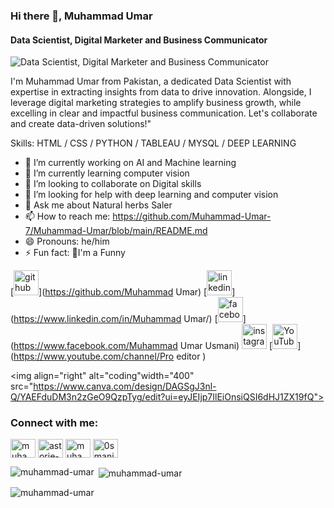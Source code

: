 ### Hi there 👋, Muhammad Umar
#### Data Scientist, Digital Marketer and Business Communicator
![Data Scientist, Digital Marketer and Business Communicator](https://www.canva.com/design/DAGSgJ3nl-Q/FbSK9wuq_-IoyaaHmwA2Fw/watch?utm_content=DAGSgJ3nl-Q&utm_campaign=designshare&utm_medium=link&utm_source=editor)

I'm Muhammad Umar from Pakistan, a dedicated Data Scientist with expertise in extracting insights from data to drive innovation. Alongside, I leverage digital marketing strategies to amplify business growth, while excelling in clear and impactful business communication. Let's collaborate and create data-driven solutions!"

Skills: HTML / CSS / PYTHON / TABLEAU / MYSQL / DEEP LEARNING

- 🔭 I’m currently working on AI and Machine learning 
- 🌱 I’m currently learning computer vision 
- 👯 I’m looking to collaborate on Digital skills 
- 🤔 I’m looking for help with deep learning and computer vision 
- 💬 Ask me about Natural herbs  Saler 
- 📫 How to reach me: https://github.com/Muhammad-Umar-7/Muhammad-Umar/blob/main/README.md 
- 😄 Pronouns: he/him 
- ⚡ Fun fact: 🤔I'm a Funny  


[<img src='https://cdn.jsdelivr.net/npm/simple-icons@3.0.1/icons/github.svg' alt='github' height='40'>](https://github.com/Muhammad Umar)  [<img src='https://cdn.jsdelivr.net/npm/simple-icons@3.0.1/icons/linkedin.svg' alt='linkedin' height='40'>](https://www.linkedin.com/in/Muhammad Umar/)  [<img src='https://cdn.jsdelivr.net/npm/simple-icons@3.0.1/icons/facebook.svg' alt='facebook' height='40'>](https://www.facebook.com/Muhammad Umar Usmani)  [<img src='https://cdn.jsdelivr.net/npm/simple-icons@3.0.1/icons/instagram.svg' alt='instagram' height='40'>](https://www.instagram.com/Osmanis_here/)  [<img src='https://cdn.jsdelivr.net/npm/simple-icons@3.0.1/icons/youtube.svg' alt='YouTube' height='40'>](https://www.youtube.com/channel/Pro editor )  

<img align="right" alt="coding"width="400" src="https://www.canva.com/design/DAGSgJ3nl-Q/YAEFduDM3n2zGeO9QzpTyg/edit?ui=eyJEIjp7IlEiOnsiQSI6dHJ1ZX19fQ"> 

<h3 align="left">Connect with me:</h3>
<p align="left">
<a href="https://linkedin.com/in/muhammad umar" target="blank"><img align="center" src="https://raw.githubusercontent.com/rahuldkjain/github-profile-readme-generator/master/src/images/icons/Social/linked-in-alt.svg" alt="muhammad umar" height="30" width="40" /></a>
<a href="https://kaggle.com/astorie-bacha" target="blank"><img align="center" src="https://raw.githubusercontent.com/rahuldkjain/github-profile-readme-generator/master/src/images/icons/Social/kaggle.svg" alt="astorie-bacha" height="30" width="40" /></a>
<a href="https://fb.com/muhammad umar usmani" target="blank"><img align="center" src="https://raw.githubusercontent.com/rahuldkjain/github-profile-readme-generator/master/src/images/icons/Social/facebook.svg" alt="muhammad umar usmani" height="30" width="40" /></a>
<a href="https://instagram.com/0smanis_here" target="blank"><img align="center" src="https://raw.githubusercontent.com/rahuldkjain/github-profile-readme-generator/master/src/images/icons/Social/instagram.svg" alt="0smanis_here" height="30" width="40" /></a>
</p>

<p><img align="left" src="https://github-readme-stats.vercel.app/api/top-langs?username=muhammad-umar&show_icons=true&locale=en&layout=compact" alt="muhammad-umar" /></p>

<p>&nbsp;<img align="center" src="https://github-readme-stats.vercel.app/api?username=muhammad-umar&show_icons=true&locale=en" alt="muhammad-umar" /></p>

<p><img align="center" src="https://github-readme-streak-stats.herokuapp.com/?user=muhammad-umar&" alt="muhammad-umar" /></p>
